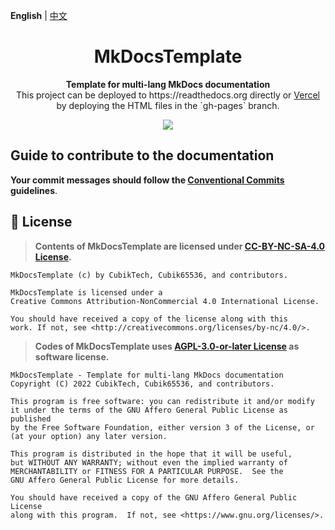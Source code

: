 **English** | [中文](README-zh.md)

<h1 align="center">MkDocsTemplate</h1>

<p align="center"> 
  <b>Template for multi-lang MkDocs documentation</b>
  <br/>
  This project can be deployed to <a herf="https://readthedocs.org">https://readthedocs.org</a> directly or <a href="https://vercel.com">Vercel</a> by deploying the HTML files in the `gh-pages` branch.
</p>

<p align="center">
  <a href="LICENSE">
    <img src="https://img.shields.io/badge/License-CC--BY--NC--SA--4.0-important?style=for-the-badge" />
  </a>
</p>

## Guide to contribute to the documentation

**Your commit messages should follow the [Conventional Commits](https://www.conventionalcommits.org/en/v1.0.0/) guidelines**.

## 📜 License

> **Contents of MkDocsTemplate are licensed under [CC-BY-NC-SA-4.0 License](LICENSE).**

``` text
MkDocsTemplate (c) by CubikTech, Cubik65536, and contributors.

MkDocsTemplate is licensed under a
Creative Commons Attribution-NonCommercial 4.0 International License.

You should have received a copy of the license along with this
work. If not, see <http://creativecommons.org/licenses/by-nc/4.0/>.
```

> **Codes of MkDocsTemplate uses [AGPL-3.0-or-later License](LICENSE.CODE) as software license.**

``` text
MkDocsTemplate - Template for multi-lang MkDocs documentation
Copyright (C) 2022 CubikTech, Cubik65536, and contributors.

This program is free software: you can redistribute it and/or modify
it under the terms of the GNU Affero General Public License as published
by the Free Software Foundation, either version 3 of the License, or
(at your option) any later version.

This program is distributed in the hope that it will be useful,
but WITHOUT ANY WARRANTY; without even the implied warranty of
MERCHANTABILITY or FITNESS FOR A PARTICULAR PURPOSE.  See the
GNU Affero General Public License for more details.

You should have received a copy of the GNU Affero General Public License
along with this program.  If not, see <https://www.gnu.org/licenses/>.
```
